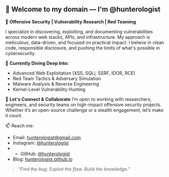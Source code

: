 ## 👋 Welcome to my domain — I'm @hunterologist

🎯 **Offensive Security | Vulnerability Research | Red Teaming**

I specialize in discovering, exploiting, and documenting vulnerabilities across modern web stacks, APIs, and infrastructure. My approach is meticulous, data-driven, and focused on practical impact. I believe in clean code, responsible disclosure, and pushing the limits of what's possible in cybersecurity.

🚀 **Currently Diving Deep Into:**
- Advanced Web Exploitation (XSS, SQLi, SSRF, IDOR, RCE)
- Red Team Tactics & Adversary Simulation
- Malware Analysis & Reverse Engineering
- Kernel-Level Vulnerability Hunting

🤝 **Let's Connect & Collaborate**
I’m open to working with researchers, engineers, and security teams on high-impact offensive security projects. Whether it’s an open-source challenge or a stealth engagement, let’s make it count.

📫 Reach me:
- Email: [hunterologist@gmail.com](mailto:hunterologist@gmail.com)
- Instagram: [@hunterologist](https://instagram.com/hunterologist)
- - GitHub: [@hunterologist](https://github.com/hunterologist)
- Blog: [hunterologist.github.io](https://hunterologist.github.io)

> _“Find the bug. Exploit the flaw. Build the knowledge.”_
